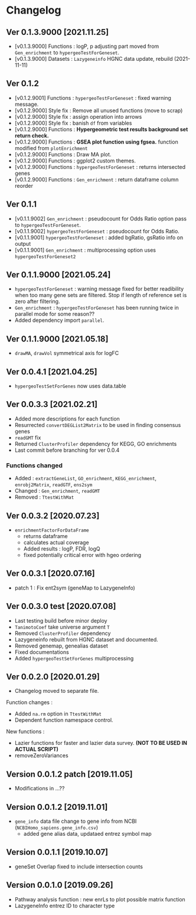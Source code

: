 # Changelog

## Ver 0.1.3.9000 [2021.11.25]
- [v0.1.3.9000] Functions : logP, p adjusting part moved from `Gen_enrichment` to `hypergeoTestForGeneset`.
- [v0.1.3.9000] Datasets  : `Lazygeneinfo` HGNC data update, rebuild (2021-11-11)

## Ver 0.1.2
- [v0.1.2.9001] Functions : `hypergeoTestForGeneset` : fixed warning message.
- [v0.1.2.9000] Style fix : Remove all unused functions (move to scrap)
- [v0.1.2.9000] Style fix : assign operation into arrows
- [v0.1.2.9000] Style fix : banish `df` from variables
- [v0.1.2.9000] Functions : **Hypergeometric test results background set return check.**
- [v0.1.2.9000] Functions : **GSEA plot function using fgsea.** function modified from `plotEnrichment`
- [v0.1.2.9000] Functions : Draw MA plot.
- [v0.1.2.9000] Functions : ggplot2 custom themes.
- [v0.1.2.9000] Functions : `hypergeoTestForGeneset` : returns intersected genes
- [v0.1.2.9000] Functions : `Gen_enrichment` : return dataframe column reorder

## Ver 0.1.1
- [v0.1.1.9002] `Gen_enrichment` : pseudocount for Odds Ratio option pass to `hypergeoTestForGeneset`.
- [v0.1.1.9002] `hypergeoTestForGeneset` : pseudocount for Odds Ratio.
- [v0.1.1.9001] `hypergeoTestForGeneset` : added bgRatio, gsRatio info on output
- [v0.1.1.9001] `Gen_enrichment` : multiprocessing option uses `hypergeoTestForGeneset2`

## Ver 0.1.1.9000 [2021.05.24]

* `hypergeoTestForGeneset` : warning message fixed for better readibility when too many gene sets are filtered. Stop if length of reference set is zero after filtering.
* `Gen_enrichment` : `hypergeoTestForGeneset` has been running twice in parallel mode for some reason??
* Added dependency import `parallel`.

## Ver 0.1.1.9000 [2021.05.18]

* `drawMA`, `drawVol` symmetrical axis for logFC

## Ver 0.0.4.1 [2021.04.25]

* `hypergeoTestSetForGenes` now uses data.table


## Ver 0.0.3.3 [2021.02.21]

* Added more descriptions for each function
* Resurrected `convertDEGList2Matrix` to be used in finding consensus genes
* `readGMT` fix
* Returned `ClusterProfiler` dependency for KEGG, GO enrichments
* Last commit before branching for ver 0.0.4

### Functions changed

* Added : `extractGeneList`, `GO_enrichment`, `KEGG_enrichment`, `enrobj2Matrix`, `readGTF`, `ens2sym`
* Changed : `Gen_enrichment`, `readGMT`
* Removed : `TtestWithMat`

## Ver 0.0.3.2 [2020.07.23]

* `enrichmentFactorForDataFrame`
  * returns dataframe
  * calculates actual coverage
  * Added results : logP, FDR, logQ
  * fixed potentially critical error with hgeo ordering

## Ver 0.0.3.1 [2020.07.16]

* patch 1 : Fix ent2sym (geneMap to LazygeneInfo)

## Ver 0.0.3.0 test [2020.07.08]

* Last testing build before minor deploy
* `TanimotoCoef` take universe argument `T`
* Removed `ClusterProfiler` dependency
* Lazygeneinfo rebuilt from HGNC dataset and documented.
* Removed genemap, genealias dataset
* Fixed documentations
* Added `hypergeoTestSetForGenes` multiprocessing


## Ver 0.0.2.0 [2020.01.29]

* Changelog moved to separate file.

Function changes :
 * Added `na.rm` option in `TtestWithMat`
 * Dependent function namespace control.

New functions :
 * Lazier functions for faster and lazier data survey. **(NOT TO BE USED IN ACTUAL SCRIPT)**
 * removeZeroVariances
 

## Version 0.0.1.2 patch [2019.11.05]

* Modifications in ...??


## Version 0.0.1.2 [2019.11.01]

* `gene_info` data file change to gene info from NCBI (`NCBIHomo_sapiens.gene_info.csv`)
  * added gene alias data, updataed entrez symbol map


## Version 0.0.1.1 [2019.10.07]

* geneSet Overlap fixed to include intersection counts


## Version 0.0.1.0 [2019.09.26]

* Pathway analysis function : new enrLs to plot possible matrix function
* LazygeneInfo entrez ID to character type

